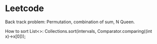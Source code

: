 # Leetcode

Back track problem:
Permutation, combination of sum, N Queen.

How to sort List<>:
Collections.sort(intervals, Comparator.comparing((int x)->x[0]));



